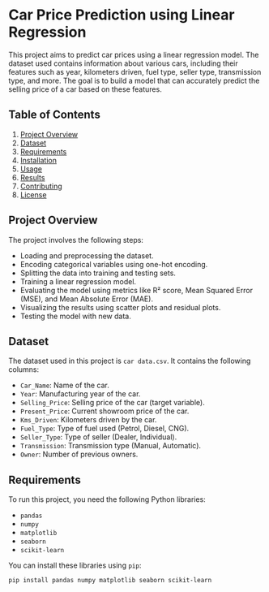 # Car Price Prediction using Linear Regression

This project aims to predict car prices using a linear regression model. The dataset used contains information about various cars, including their features such as year, kilometers driven, fuel type, seller type, transmission type, and more. The goal is to build a model that can accurately predict the selling price of a car based on these features.

## Table of Contents
1. [Project Overview](#project-overview)
2. [Dataset](#dataset)
3. [Requirements](#requirements)
4. [Installation](#installation)
5. [Usage](#usage)
6. [Results](#results)
7. [Contributing](#contributing)
8. [License](#license)

## Project Overview
The project involves the following steps:
- Loading and preprocessing the dataset.
- Encoding categorical variables using one-hot encoding.
- Splitting the data into training and testing sets.
- Training a linear regression model.
- Evaluating the model using metrics like R² score, Mean Squared Error (MSE), and Mean Absolute Error (MAE).
- Visualizing the results using scatter plots and residual plots.
- Testing the model with new data.

## Dataset
The dataset used in this project is `car data.csv`. It contains the following columns:
- `Car_Name`: Name of the car.
- `Year`: Manufacturing year of the car.
- `Selling_Price`: Selling price of the car (target variable).
- `Present_Price`: Current showroom price of the car.
- `Kms_Driven`: Kilometers driven by the car.
- `Fuel_Type`: Type of fuel used (Petrol, Diesel, CNG).
- `Seller_Type`: Type of seller (Dealer, Individual).
- `Transmission`: Transmission type (Manual, Automatic).
- `Owner`: Number of previous owners.

## Requirements
To run this project, you need the following Python libraries:
- `pandas`
- `numpy`
- `matplotlib`
- `seaborn`
- `scikit-learn`

You can install these libraries using `pip`:
```bash
pip install pandas numpy matplotlib seaborn scikit-learn
